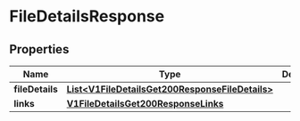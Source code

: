 
# FileDetailsResponse

## Properties
Name | Type | Description | Notes
------------ | ------------- | ------------- | -------------
**fileDetails** | [**List&lt;V1FileDetailsGet200ResponseFileDetails&gt;**](V1FileDetailsGet200ResponseFileDetails.md) |  |  [optional]
**links** | [**V1FileDetailsGet200ResponseLinks**](V1FileDetailsGet200ResponseLinks.md) |  |  [optional]



